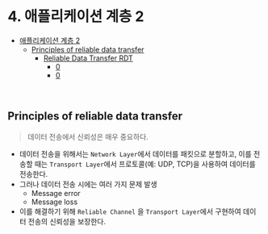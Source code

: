 # 4. 애플리케이션 계층 2
<!-- TOC -->

- [애플리케이션 계층 2](#%EC%95%A0%ED%94%8C%EB%A6%AC%EC%BC%80%EC%9D%B4%EC%85%98-%EA%B3%84%EC%B8%B5-2)
    - [Principles of reliable data transfer](#principles-of-reliable-data-transfer)
        - [Reliable Data Transfer RDT](#reliable-data-transfer-rdt)
            - [0](#0)
            - [0](#0)

<!-- /TOC -->

<br>

## Principles of reliable data transfer

> 데이터 전송에서 신뢰성은 매우 중요하다.

- 데이터 전송을 위해서는 `Network Layer`에서 데이터를 패킷으로 분할하고, 이를 전송할 때는 `Transport Layer`에서 프로토콜(예: UDP, TCP)을 사용하여 데이터를 전송한다.
- 그러나 데이터 전송 시에는 여러 가지 문제 발생
    - Message error
    - Message loss
- 이를 해결하기 위해 `Reliable Channel` 을 `Transport Layer`에서 구현하여 데이터 전송의 신뢰성을 보장한다.

<br>